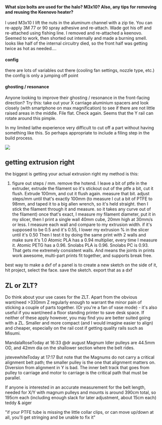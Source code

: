 #### What size bolts are used for the halo?  M3x10?  Also, any tips for removing and reusing the Keenovo heater?

I used M3x10 I lift the nuts in the aluminum channel with a zip tie.
You can re-apply 3M 77 or 90 spray adhesive and re-attach.
Wade got his off and re-attached using fishing line.
I removed and re-attached a keenovo. Seemed to work, then shorted out internally and made a burning smell. looks like half of the internal circuitry died, so the front half was getting twice as hot as needed....

#### config

there are lots of variables out there (cooling fan settings, nozzle type, etc.)
the config is only a jumping off point

#### ghosting / resonance

Anyone looking to improve their ghosting / resonance in the front-facing direction? Try this: take out your X carriage aluminium spacers and look closely (with smartphone on max magnification) to see if there are not little raised areas in the middle. File flat. Check again. Seems that the Y rail can rotate around this pimple.

In my limited lathe experience very difficult to cut off a part without having something like this. So perhaps appropriate to include a filing step in the build process.

![](https://cdn.discordapp.com/attachments/546187906033909792/595236820741259264/IMG_0309.jpg)


## getting extrusion right

the biggest is getting your actual extrusion right
my method is this:
1) figure out steps / mm.  remove the hotend. I leave a bit of ptfe in the extruder, extrude the filament so it's stickout out of the ptfe a bit, cut it flush. Extrude 100mm, and cut it flush again. measure that bit.  adjust steps/mm until that's exactly 100mm
(to measure I cut a bit of PTFE to 98mm, and taped it to a big allen wrench, so it's held straight. then I stick the filament through it and measure.  so it takes any curve out of the filament)
once that's exact, I measure my filament diameter, put it in my slicer, then I print a single wall 40mm cube, 20mm high at 30mm/s or less.  I measure each wall and compare to my extrusion width.  if it's supposed to be 0.5 and it's 0.55, I lower my extrusion % in the slicer until it's 0.50
Then I test it by doing the same print with 2 walls
and make sure it's 1.0
Atomic PLA has a 0.94 multiplier, every time I measure it.  Atomic PETG has a 0.96.  Snolabs PLA is 0.96.  Snolabs PC is 0.93.
That gets me extremely consistent walls.  And means the joints in prints work awesome, multi-part prints fit together, and supports break free.



best way to make a dxf of a panel is to create a new sketch on the side of it, hit project, select the face.  save the sketch.  export that as a dxf

## ZL or ZLT?

Do think about your use cases for the ZLT. Apart from the obvious
want/need >330mm Z regularly enough to warrant the minor pain of sticking a couple of parts together. (Or you're a fan of vase mode) - it's also useful if you want/need a floor standing printer to save desk space.
If neither of these apply however, you may find you are better suited going with a ZL. Smaller and more compact (and I would imagine easier to align) and cheaper, especially on the rail cost if getting quality rails such as Misumi.



MandalaRoseToday at 16:33
@dr august  Magnum Idler pulleys are 44.5mm OD, and 42mm dia on the shallower section where the belt rides.

jstevewhiteToday at 17:17
But note that the Magnums do not carry a critical alignment belt path; the smaller pulley is the one that alignment matters on.
Diversion from alignment in Y is bad. The inner belt track that goes from pulley to carriage and motor to carriage is the critical path that must be parallel.


If anyone is interested in an accurate measurement for the belt length, needed for X/Y with magnum pulleys and mounts is around 390cm total, so 195cm each (including enough slack for later adjustment, about 15cm each)
teddy & aiger


"if your PTFE tube is missing the little collar clips, or can move up/down at all, you'll get stringing and be unable to fix it"
